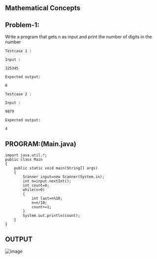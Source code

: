 ## Mathematical Concepts
## Problem-1:
Write a program that gets n as input and print the number of digits in the number
```
Testcase 1 :

Input : 

325345

Expected output:

6
```
```
Testcase 2 :

Input : 

9879

Expected output:

4
```

## PROGRAM:(Main.java)
```
import java.util.*;
public class Main
{
    public static void main(String[] args)
    {
        Scanner input=new Scanner(System.in);
        int n=input.nextInt();
        int count=0;
        while(n>0)
        {
            int last=n%10;
            n=n/10;
            count+=1;
        }
        System.out.println(count);
    }
}
```

## OUTPUT
![image](https://github.com/user-attachments/assets/78c5d78a-544c-460f-bd00-657b51461105)
